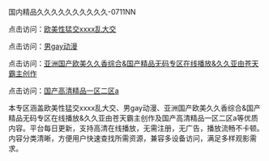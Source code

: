 国内精品久久久久久久久久久久-0711NN

点击访问：<a href="https://heiliaoe8ajia.pages.dev">欧美性猛交xxxx乱大交</a>

点击访问：<a href="https://heiliaoxqkkct.pages.dev">男gay动漫</a>

点击访问：<a href="https://heiliaoxwd5i8.pages.dev">亚洲国产欧美久久香综合&国产精品无码专区在线播放&久久亚由苍天霸主创作</a>

点击访问：<a href="https://heiliaowt0d7p.pages.dev">国产高清精品一区二区a</a>

本专区涵盖欧美性猛交xxxx乱大交、男gay动漫、亚洲国产欧美久久香综合&国产精品无码专区在线播放&久久亚由苍天霸主创作及国产高清精品一区二区a等优质内容。平台每日更新，支持高清在线播放，无需注册，无广告，播放流畅不卡顿。内容分类清晰，方便用户快速查找所需资源，兼容多设备访问，满足多样观影需求。

<span style="display:none;">[Canonical link](https://github.com/aie20251107/aie8)</span>
